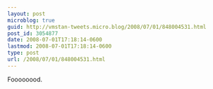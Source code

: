 ```yaml
---
layout: post
microblog: true
guid: http://vmstan-tweets.micro.blog/2008/07/01/848004531.html
post_id: 3054877
date: 2008-07-01T17:18:14-0600
lastmod: 2008-07-01T17:18:14-0600
type: post
url: /2008/07/01/848004531.html
---
```

Foooooood.
